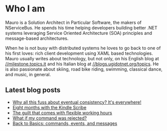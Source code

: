 # Who I am

Mauro is a Solution Architect in Particular Software, the makers of NServiceBus. He spends his time helping developers building better .NET systems leveraging Service Oriented Architecture (SOA) principles and message-based architectures.

When he is not busy with distributed systems he loves to go back to one of his first loves: rich client development using XAML based technologies. Mauro usually writes about technology, but not only, on his English blog at [//milestone.topics.it](https://milestone.topics.it) and his Italian blog at [//blogs.ugidotnet.org/topics](https://blogs.ugidotnet.org/topics). He is also passionate about skiing, road bike riding, swimming, classical dance, and music, in general.

## Latest blog posts

<!--START_SECTION:feed-->
* [Why all this fuss about eventual consistency? It&#39;s everywhere!](https:&#x2F;&#x2F;milestone.topics.it&#x2F;2023&#x2F;09&#x2F;08&#x2F;fuss-about-eventual-consistency.html)
* [Eight months with the Kindle Scribe](https:&#x2F;&#x2F;milestone.topics.it&#x2F;2023&#x2F;07&#x2F;24&#x2F;eight-months-kindle-scribe.html)
* [The guilt that comes with flexible working hours](https:&#x2F;&#x2F;milestone.topics.it&#x2F;2023&#x2F;06&#x2F;30&#x2F;guilty-feeling.html)
* [What if my command was rejected?](https:&#x2F;&#x2F;milestone.topics.it&#x2F;2023&#x2F;06&#x2F;27&#x2F;reject-commands.html)
* [Back to Basics: commands, events, and messages](https:&#x2F;&#x2F;milestone.topics.it&#x2F;2023&#x2F;05&#x2F;25&#x2F;back-to-basics-messages.html)
<!--END_SECTION:feed-->
